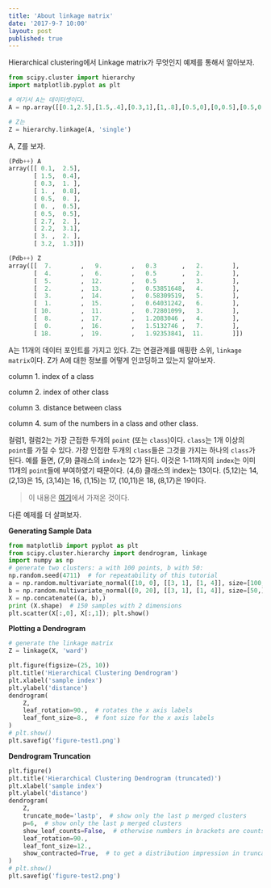 ```yaml
---
title: 'About linkage matrix'
date: '2017-9-7 10:00'
layout: post
published: true
---
```


Hierarchical clustering에서 Linkage matrix가 무엇인지 예제를 통해서 알아보자.

```python
from scipy.cluster import hierarchy
import matplotlib.pyplot as plt

# 여기서 A는 데이터셋이다.
A = np.array([[0.1,2.5],[1.5,.4],[0.3,1],[1,.8],[0.5,0],[0,0.5],[0.5,0.5],[2.7,2],[2.2,3.1],[3,2],[3.2,1.3]])

# Z는
Z = hierarchy.linkage(A, 'single')
```

A, Z를 보자.

```python
(Pdb++) A
array([[ 0.1,  2.5],
       [ 1.5,  0.4],
       [ 0.3,  1. ],
       [ 1. ,  0.8],
       [ 0.5,  0. ],
       [ 0. ,  0.5],
       [ 0.5,  0.5],
       [ 2.7,  2. ],
       [ 2.2,  3.1],
       [ 3. ,  2. ],
       [ 3.2,  1.3]])

(Pdb++) Z
array([[  7.        ,   9.        ,   0.3       ,   2.        ],
       [  4.        ,   6.        ,   0.5       ,   2.        ],
       [  5.        ,  12.        ,   0.5       ,   3.        ],
       [  2.        ,  13.        ,   0.53851648,   4.        ],
       [  3.        ,  14.        ,   0.58309519,   5.        ],
       [  1.        ,  15.        ,   0.64031242,   6.        ],
       [ 10.        ,  11.        ,   0.72801099,   3.        ],
       [  8.        ,  17.        ,   1.2083046 ,   4.        ],
       [  0.        ,  16.        ,   1.5132746 ,   7.        ],
       [ 18.        ,  19.        ,   1.92353841,  11.        ]])
```

A는 11개의 데이터 포인트를 가지고 있다. Z는 연결관계를 매핑한 소위, `linkage matrix`이다. Z가 A에 대한 정보를 어떻게 인코딩하고 있는지 알아보자.

column 1. index of a class

column 2. index of other class

column 3. distance between class

column 4. sum of the numbers in a class and other class.

컬럼1, 컬럼2는 가장 근접한 두개의 `point` (또는 `class`)이다. `class`는 1개 이상의 `point`를 가질 수 있다. 가장 인접한 두개의 `class`들은 그것을 가지는 하나의 `class`가 된다. 예를 들면, (7,9) 클래스의 `index`는 12가 된다. 이것은 1-11까지의 `index`는 이미 11개의 `point`들에 부여하였기 때문이다. (4,6) 클래스의 index는 13이다. (5,12)는 14, (2,13)은 15, (3,14)는 16, (1,15)는 17, (10,11)은 18, (8,17)은 19이다.

> 이 내용은 [여기](https://stackoverflow.com/questions/9838861/scipy-linkage-format)에서 가져온 것이다.

다른 예제를 더 살펴보자.

**Generating Sample Data**

```python
from matplotlib import pyplot as plt
from scipy.cluster.hierarchy import dendrogram, linkage
import numpy as np
# generate two clusters: a with 100 points, b with 50:
np.random.seed(4711)  # for repeatability of this tutorial
a = np.random.multivariate_normal([10, 0], [[3, 1], [1, 4]], size=[100,])
b = np.random.multivariate_normal([0, 20], [[3, 1], [1, 4]], size=[50,])
X = np.concatenate((a, b),)
print (X.shape)  # 150 samples with 2 dimensions
plt.scatter(X[:,0], X[:,1]); plt.show()
```

**Plotting a Dendrogram**

```python
# generate the linkage matrix
Z = linkage(X, 'ward')

plt.figure(figsize=(25, 10))
plt.title('Hierarchical Clustering Dendrogram')
plt.xlabel('sample index')
plt.ylabel('distance')
dendrogram(
    Z,
    leaf_rotation=90.,  # rotates the x axis labels
    leaf_font_size=8.,  # font size for the x axis labels
)
# plt.show()
plt.savefig('figure-test1.png')
```

**Dendrogram Truncation**

```py
plt.figure()
plt.title('Hierarchical Clustering Dendrogram (truncated)')
plt.xlabel('sample index')
plt.ylabel('distance')
dendrogram(
    Z,
    truncate_mode='lastp',  # show only the last p merged clusters
    p=6,  # show only the last p merged clusters
    show_leaf_counts=False,  # otherwise numbers in brackets are counts
    leaf_rotation=90.,
    leaf_font_size=12.,
    show_contracted=True,  # to get a distribution impression in truncated branches
)
# plt.show()
plt.savefig('figure-test2.png')
```
